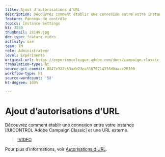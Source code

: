 ```yaml
---
title: Ajout d’autorisations d’URL
description: Découvrez comment établir une connexion entre votre instance Adobe Campaign Classic et une URL externe.
feature: Panneau de contrôle
topics: Instance Settings
kt: 3259
thumbnail: 28149.jpg
doc-type: feature video
activity: use
team: TM
role: Administrateur
level: Expérimenté
original-url: https://experienceleague.adobe.com/docs/campaign-classic-learn/tutorials/administrating/control-panel-acc/adding-url-permissions.html
translation-type: ht
source-git-commit: 8847c322c63adb23ea33679714336d0aaac20100
workflow-type: ht
source-wordcount: '58'
ht-degree: 100%

---
```



# Ajout d’autorisations d’URL

Découvrez comment établir une connexion entre votre instance [!UICONTROL Adobe Campaign Classic] et une URL externe.

>[!VIDEO](https://video.tv.adobe.com/v/28149?quality=12)

Pour plus d’informations, voir [Autorisations d’URL](https://docs.adobe.com/content/help/fr-FR/control-panel/using/instances-settings/url-permissions.html).
